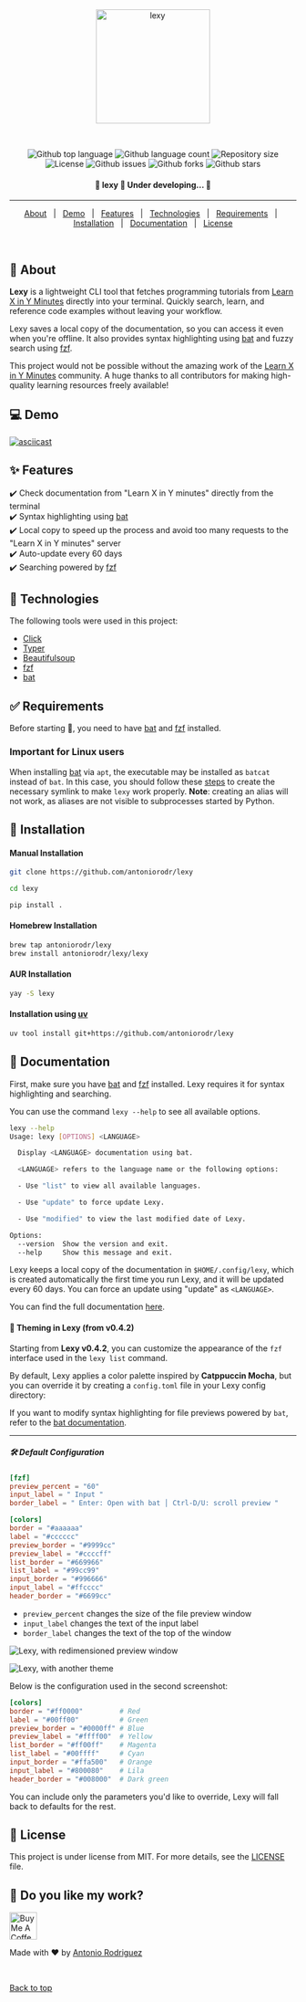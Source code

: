 <div align="center" id="top">
  <img height=200px src="./.github/lexy.png" alt="lexy" />

&#xa0;

</div>

<p align="center">
  <img alt="Github top language" src="https://img.shields.io/github/languages/top/antoniorodr/lexy?color=56BEB8">

  <img alt="Github language count" src="https://img.shields.io/github/languages/count/antoniorodr/lexy?color=56BEB8">

  <img alt="Repository size" src="https://img.shields.io/github/repo-size/antoniorodr/lexy?color=56BEB8">

  <img alt="License" src="https://img.shields.io/github/license/antoniorodr/lexy?color=56BEB8">

  <img alt="Github issues" src="https://img.shields.io/github/issues/antoniorodr/lexy?color=56BEB8" />

  <img alt="Github forks" src="https://img.shields.io/github/forks/antoniorodr/lexy?color=56BEB8" />

  <img alt="Github stars" src="https://img.shields.io/github/stars/antoniorodr/lexy?color=56BEB8" />
</p>

 <h4 align="center">
 🚧  lexy 🚀 Under developing...  🚧
</h4>

<hr>

<p align="center">
  <a href="#dart-about">About</a> &#xa0; | &#xa0;
  <a href="#computer-demo">Demo</a> &#xa0; | &#xa0;
  <a href="#sparkles-features">Features</a> &#xa0; | &#xa0;
  <a href="#rocket-technologies">Technologies</a> &#xa0; | &#xa0;
  <a href="#white_check_mark-requirements">Requirements</a> &#xa0; | &#xa0;
  <a href="#checkered_flag-installation">Installation</a> &#xa0; | &#xa0;
  <a href="#bookmark_tabs-documentation">Documentation</a> &#xa0; | &#xa0;
  <a href="#lexy-license">License</a>
</p>

<br>

## :dart: About

**Lexy** is a lightweight CLI tool that fetches programming tutorials from [Learn X in Y Minutes](https://learnxinyminutes.com) directly into your terminal. Quickly search, learn, and reference code examples without leaving your workflow.

Lexy saves a local copy of the documentation, so you can access it even when you're offline. It also provides syntax highlighting using [bat](https://github.com/sharkdp/bat) and fuzzy search using [fzf](https://github.com/junegunn/fzf).

This project would not be possible without the amazing work of the [Learn X in Y Minutes](https://github.com/adambard/learnxinyminutes-docs) community. A huge thanks to all contributors for making high-quality learning resources freely available!

## :computer: Demo

[![asciicast](https://asciinema.org/a/717362.svg)](https://asciinema.org/a/717362)

## :sparkles: Features

:heavy_check_mark: Check documentation from "Learn X in Y minutes" directly from the terminal\
:heavy_check_mark: Syntax highlighting using [bat](https://github.com/sharkdp/bat)\
:heavy_check_mark: Local copy to speed up the process and avoid too many requests to the "Learn X in Y minutes" server\
:heavy_check_mark: Auto-update every 60 days\
:heavy_check_mark: Searching powered by [fzf](https://github.com/junegunn/fzf)

## :rocket: Technologies

The following tools were used in this project:

- [Click](https://click.palletsprojects.com/en/stable/)
- [Typer](https://typer.tiangolo.com)
- [Beautifulsoup](https://pypi.org/project/beautifulsoup4/)
- [fzf](https://github.com/junegunn/fzf)
- [bat](https://github.com/sharkdp/bat)

## :white_check_mark: Requirements

Before starting :checkered_flag:, you need to have [bat](https://github.com/sharkdp/bat) and [fzf](https://github.com/junegunn/fzf) installed.

### Important for Linux users

When installing [bat](https://github.com/sharkdp/bat) via `apt`, the executable may be installed as `batcat` instead of `bat`. In this case, you should follow these [steps](https://github.com/sharkdp/bat?tab=readme-ov-file#on-ubuntu-using-apt) to create the necessary symlink to make `lexy` work properly. **Note**: creating an alias will not work, as aliases are not visible to subprocesses started by Python.

## :checkered_flag: Installation

#### Manual Installation

```bash
git clone https://github.com/antoniorodr/lexy

cd lexy

pip install .
```

#### Homebrew Installation

```bash
brew tap antoniorodr/lexy
brew install antoniorodr/lexy/lexy
```

#### AUR Installation

```bash
yay -S lexy
```

#### Installation using [uv](https://docs.astral.sh/uv/)

```bash
uv tool install git+https://github.com/antoniorodr/lexy
```

## :bookmark_tabs: Documentation

First, make sure you have [bat](https://github.com/sharkdp/bat) and [fzf](https://github.com/junegunn/fzf) installed. Lexy requires it for syntax highlighting and searching.

You can use the command `lexy --help` to see all available options.

```bash
lexy --help
Usage: lexy [OPTIONS] <LANGUAGE>

  Display <LANGUAGE> documentation using bat.

  <LANGUAGE> refers to the language name or the following options:

  - Use "list" to view all available languages.

  - Use "update" to force update Lexy.

  - Use "modified" to view the last modified date of Lexy.

Options:
  --version  Show the version and exit.
  --help     Show this message and exit.
```

Lexy keeps a local copy of the documentation in `$HOME/.config/lexy`, which is created automatically the first time you run Lexy, and it will be updated every 60 days. You can force an update using "update" as `<LANGUAGE>`.

You can find the full documentation [here](https://antoniorodr.github.io/lexy/).

#### 🎨 Theming in Lexy (from v0.4.2)

Starting from **Lexy v0.4.2**, you can customize the appearance of the `fzf` interface used in the `lexy list` command.

By default, Lexy applies a color palette inspired by **Catppuccin Mocha**, but you can override it by creating a `config.toml` file in your Lexy config directory:

If you want to modify syntax highlighting for file previews powered by `bat`, refer to the [bat documentation](https://github.com/sharkdp/bat).

---

##### 🛠 Default Configuration

```toml
[fzf]
preview_percent = "60"
input_label = " Input "
border_label = " Enter: Open with bat │ Ctrl-D/U: scroll preview "

[colors]
border = "#aaaaaa"
label = "#cccccc"
preview_border = "#9999cc"
preview_label = "#ccccff"
list_border = "#669966"
list_label = "#99cc99"
input_border = "#996666"
input_label = "#ffcccc"
header_border = "#6699cc"
```

- `preview_percent` changes the size of the file preview window
- `input_label` changes the text of the input label
- `border_label` changes the text of the top of the window

![Lexy, with redimensioned preview window](./src/pictures/lexy_layout_changed.png)

![Lexy, with another theme](./src/pictures/lexy_colors_changed.png)

Below is the configuration used in the second screenshot:

```toml
[colors]
border = "#ff0000"         # Red
label = "#00ff00"          # Green
preview_border = "#0000ff" # Blue
preview_label = "#ffff00"  # Yellow
list_border = "#ff00ff"    # Magenta
list_label = "#00ffff"     # Cyan
input_border = "#ffa500"   # Orange
input_label = "#800080"    # Lila
header_border = "#008000"  # Dark green
```

You can include only the parameters you'd like to override, Lexy will fall back to defaults for the rest.

## :memo: License

This project is under license from MIT. For more details, see the [LICENSE](LICENSE.md) file.

## :eyes: Do you like my work?

<a href="https://www.buymeacoffee.com/antoniorodr" target="_blank"><img src="https://cdn.buymeacoffee.com/buttons/v2/default-white.png" alt="Buy Me A Coffee" height="48"></a>

Made with :heart: by <a href="https://github.com/antoniorodr" target="_blank">Antonio Rodriguez</a>

&#xa0;

<a href="#top">Back to top</a>

```

```
